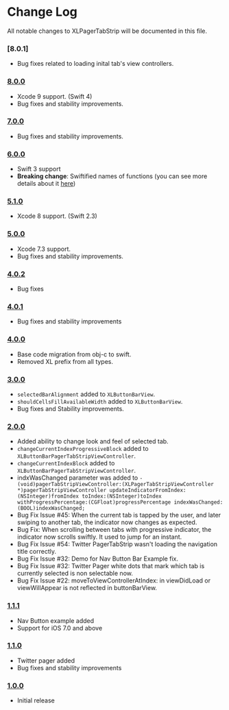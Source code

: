 # Change Log
All notable changes to XLPagerTabStrip will be documented in this file.

### [8.0.1]

* Bug fixes related to loading inital tab's view controllers.

### [8.0.0](https://github.com/xmartlabs/XLPagerTabStrip/releases/tag/8.0.0)

* Xcode 9 support. (Swift 4)
* Bug fixes and stability improvements.

### [7.0.0](https://github.com/xmartlabs/XLPagerTabStrip/releases/tag/7.0.0)

* Bug fixes and stability improvements. 

### [6.0.0](https://github.com/xmartlabs/XLPagerTabStrip/releases/tag/6.0.0)

* Swift 3 support
* **Breaking change**: Swiftified names of functions (you can see more details about it [here](https://github.com/xmartlabs/XLPagerTabStrip/Migration.md))

### [5.1.0](https://github.com/xmartlabs/XLPagerTabStrip/releases/tag/5.0.0)

* Xcode 8 support. (Swift 2.3)

### [5.0.0](https://github.com/xmartlabs/XLPagerTabStrip/releases/tag/5.0.0)

* Xcode 7.3 support.
* Bug fixes and stability improvements.

### [4.0.2](https://github.com/xmartlabs/XLPagerTabStrip/releases/tag/4.0.2)

* Bug fixes

### [4.0.1](https://github.com/xmartlabs/XLPagerTabStrip/releases/tag/4.0.1)

* Bug fixes and stability improvements

### [4.0.0](https://github.com/xmartlabs/XLPagerTabStrip/releases/tag/4.0.0)
<!-- Released on 2016-01-20. -->

* Base code migration from obj-c to swift.
* Removed XL prefix from all types.

### [3.0.0](https://github.com/xmartlabs/XLPagerTabStrip/releases/tag/3.0.0)

* `selectedBarAlignment` added to `XLButtonBarView`.
* `shouldCellsFillAvailableWidth` added to `XLButtonBarView`.
* Bug fixes and Stability improvements.

### [2.0.0](https://github.com/xmartlabs/XLPagerTabStrip/releases/tag/v2.0.0)

* Added ability to change look and feel of selected tab.
* `changeCurrentIndexProgressiveBlock` added to `XLButtonBarPagerTabStripViewController`.
* `changeCurrentIndexBlock` added to `XLButtonBarPagerTabStripViewController`.
* indxWasChanged parameter was added to `-(void)pagerTabStripViewController:(XLPagerTabStripViewController *)pagerTabStripViewController updateIndicatorFromIndex:(NSInteger)fromIndex toIndex:(NSInteger)toIndex withProgressPercentage:(CGFloat)progressPercentage indexWasChanged:(BOOL)indexWasChanged;`
* Bug Fix Issue #45: When the current tab is tapped by the user, and later swiping to another tab, the indicator now changes as expected.
* Bug Fix: When scrolling between tabs with progressive indicator, the indicator now scrolls swiftly. It used to jump for an instant.
* Bug Fix Issue #54: Twitter PagerTabStrip wasn't loading the navigation title correctly.
* Bug Fix Issue #32: Demo for Nav Button Bar Example fix.
* Bug Fix Issue #32: Twitter Pager white dots that mark which tab is currently selected is non selectable now.
* Bug Fix Issue #22: moveToViewControllerAtIndex: in viewDidLoad or viewWillAppear is not reflected in buttonBarView.

### [1.1.1](https://github.com/xmartlabs/XLPagerTabStrip/releases/tag/v1.1.1)

* Nav Button example added
* Support for iOS 7.0 and above

### [1.1.0](https://github.com/xmartlabs/XLPagerTabStrip/releases/tag/v1.1.0)

* Twitter pager added
* Bug fixes and stability improvements

### [1.0.0](https://github.com/xmartlabs/XLPagerTabStrip/releases/tag/v1.0.0)

* Initial release

